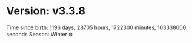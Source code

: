# Version: v3.3.8
Time since birth: 1196 days, 28705 hours, 1722300 minutes, 103338000 seconds
Season: Winter ❄️
